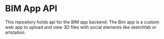 # BIM App API

This repository holds api for the BIM app backend.
The Bim app is a custom web app to upload and view 3D files with social elements like sketchfab or artstation.